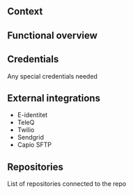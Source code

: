 ## Context

## Functional overview

## Credentials
Any special credentials needed

## External integrations
- E-identitet
- TeleQ
- Twilio
- Sendgrid
- Capio SFTP

## Repositories
List of repositories connected to the repo